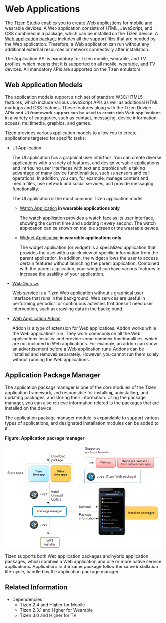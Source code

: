# Web Applications

The [Tizen Studio](../../../tizen-studio/index.md) enables you to create Web applications for mobile and wearable devices. A Web application consists of HTML, JavaScript, and CSS combined in a package, which can be installed on the Tizen device. A [Web application package](../../tutorials/process/app-dev-process.md#package) includes all the support files that are needed by the Web application. Therefore, a Web application can run without any additional external resources or network connectivity after installation.

The Application API is mandatory for Tizen mobile, wearable, and TV profiles, which means that it is supported on all mobile, wearable, and TV devices. All mandatory APIs are supported on the Tizen emulators.

## Web Application Models

The application models support a rich set of standard W3C/HTML5 features, which include various JavaScript APIs as well as additional HTML markups and CSS features. These features along with the Tizen Device APIs and UI framework support can be used to create rich Web applications in a variety of categories, such as contact, messaging, device information access, multimedia, graphics, and games.

Tizen provides various application models to allow you to create applications targeted for specific tasks:

- UI Application

  The UI application has a graphical user interface. You can create diverse applications with a variety of features, and design versatile applications and intriguing user interfaces with text and graphics while taking advantage of many device functionalities, such as sensors and call operations. In addition, you can, for example, manage content and media files, use network and social services, and provide messaging functionality.

  The UI application is the most common Tizen application model.

  - [Watch Application](watch-app.md) **in wearable applications only**

    The watch application provides a watch face as its user interface, showing the current time and updating it every second. The watch application can be shown on the idle screen of the wearable device.

  - [Widget Application](web-widget.md) **in wearable applications only**

    The widget application (or widget) is a specialized application that provides the user with a quick view of specific information from the parent application. In addition, the widget allows the user to access certain features without launching the parent application. Combined with the parent application, your widget can have various features to increase the usability of your application.

- [Web Service](service-app.md)

  Web service is a Tizen Web application without a graphical user interface that runs in the background. Web services are useful in performing periodical or continuous activities that doesn't need user intervention, such as crawling data in the background.

- [Web Application Addon](addon.md)

  Addon is a type of extension for Web applications. Addon works while the Web applications run. They work commonly on all the Web applications installed and provide some common functionalities, which are not included in Web applications. For example, an addon can show an advertisement before a Web application runs. Addons can be installed and removed separately. However, you cannot run them solely without running the Web applications.

## Application Package Manager

The application package manager is one of the core modules of the Tizen application framework, and responsible for installing, uninstalling, and updating packages, and storing their information. Using the package manager, you can also retrieve information related to the packages that are installed on the device.

The application package manager module is expandable to support various types of applications, and designated installation modules can be added to it.

**Figure: Application package manager**

![Application package manager](./media/application_package_manager.png)

Tizen supports both Web application packages and hybrid application packages, which combine a Web application and one or more native service applications. Applications in the same package follow the same installation life-cycle, handled by the application package manager.


## Related Information
- Dependencies
  - Tizen 2.4 and Higher for Mobile
  - Tizen 2.3.1 and Higher for Wearable
  - Tizen 3.0 and Higher for TV

